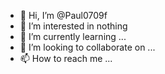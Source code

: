 - 👋 Hi, I’m @Paul0709f
- 👀 I’m interested in nothing
- 🌱 I’m currently learning ...
- 💞️ I’m looking to collaborate on ...
- 📫 How to reach me ...

<!---
Paul0709f/Paul0709f is a ✨ special ✨ repository because its `README.md` (this file) appears on your GitHub profile.
You can click the Preview link to take a look at your changes.
--->
